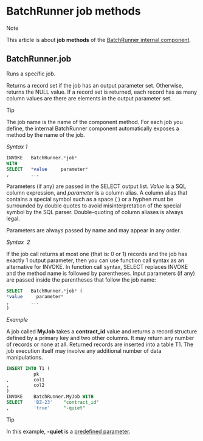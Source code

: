 # BatchRunner job methods



> [!NOTE]
> This article is about **job methods** of the [BatchRunner internal component](/docs/Extensions/BatchRunner%20internal%20component).

## **BatchRunner.job**

Runs a specific job.

Returns a record set if the job has an output parameter set. Otherwise, returns the NULL value. If a record set is returned, each record has as many column values are there are elements in the output parameter set.

> [!TIP]
> The job name is the name of the component method. For each job you define, the internal BatchRunner component automatically exposes a method by the name of the job.

*Syntax 1*

```sql
INVOKE   BatchRunner.*job*
WITH
SELECT   *value     parameter*
,        ...
```

Parameters (if any) are passed in the SELECT output list. *Value* is a SQL column expression, and *parameter* is a column alias. A column alias that contains a special symbol such as a space ( ) or a hyphen must be surrounded by double quotes to avoid misinterpretation of the special symbol by the SQL parser. Double-quoting of column aliases is always legal.

Parameters are always passed by name and may appear in any order.

*Syntax  2*

If the job call returns at most one (that is: 0 or 1) records and the job has exactly 1 output parameter, then you can use function call syntax as an alternative for INVOKE. In function call syntax, SELECT replaces INVOKE and the method name is followed by parentheses. Input parameters (if any) are passed inside the parentheses that follow the job name:

```sql
SELECT   BatchRunner.*job* (
*value     parameter*
,        ...
)
```

*Example*

A job called **MyJob** takes a **contract_id** value and returns a record structure defined by a primary key and two other columns. It may return any number of records or none at all. Returned records are inserted into a table T1. The job execution itself may involve any additional number of data manipulations.

```sql
INSERT INTO T1 (
          pk
,         col1
,         col2
)
INVOKE    BatchRunner.MyJob WITH
SELECT    'BZ-23'    "contract_id"
,         'true'     "-quiet"
```

> [!TIP]
> In this example, **-quiet** is a [predefined parameter](/docs/Extensions/BatchRunner%20internal%20component/BatchRunner%20internal%20component.md).